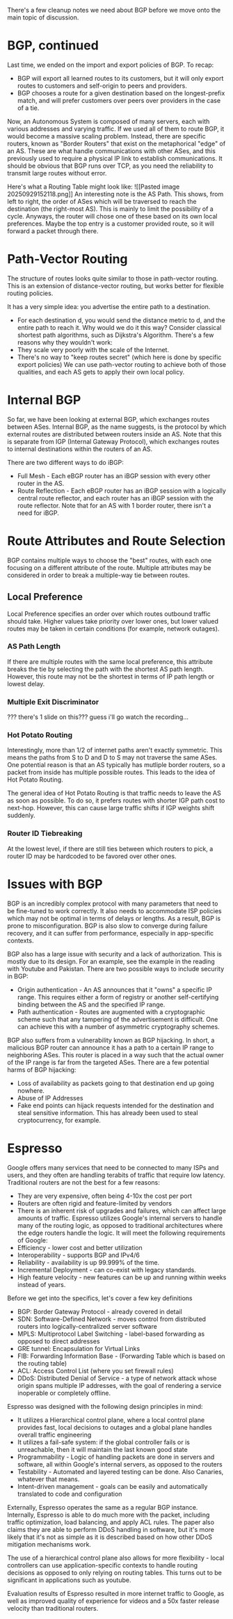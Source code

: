 There's a few cleanup notes we need about BGP before we move onto the main topic of discussion.
# BGP, continued
Last time, we ended on the import and export policies of BGP. To recap:
- BGP will export all learned routes to its customers, but it will only export routes to customers and self-origin to peers and providers.
- BGP chooses a route for a given destination based on the longest-prefix match, and will prefer customers over peers over providers in the case of a tie.

Now, an Autonomous System is composed of many servers, each with various addresses and varying traffic. If we used all of them to route BGP, it would become a massive scaling problem. Instead, there are specific routers, known as "Border Routers" that exist on the metaphorical "edge" of an AS. These are what handle communications with other ASes, and this previously used to require a physical IP link to establish communications. It should be obvious that BGP runs over TCP, as you need the reliability to transmit large routes without error.

Here's what a Routing Table might look like:
![[Pasted image 20250929152118.png]]
An interesting note is the AS Path. This shows, from left to right, the order of ASes which will be traversed to reach the destination (the right-most AS). This is mainly to limit the possibility of a cycle. Anyways, the router will chose one of these based on its own local preferences. Maybe the top entry is a customer provided route, so it will forward a packet through there.

# Path-Vector Routing
The structure of routes looks quite similar to those in path-vector routing. This is an extension of distance-vector routing, but works better for flexible routing policies. 

It has a very simple idea: you advertise the entire path to a destination. 
- For each destination d, you would send the distance metric to d, and the entire path to reach it.
Why would we do it this way? Consider classical shortest path algorithms, such as Dijkstra's Algorithm. There's a few reasons why they wouldn't work:
- They scale very poorly with the scale of the Internet.
- There's no way to "keep routes secret" (which here is done by specific export policies)
We can use path-vector routing to achieve both of those qualities, and each AS gets to apply their own local policy.

# Internal BGP
So far, we have been looking at external BGP, which exchanges routes between ASes. Internal BGP, as the name suggests, is the protocol by which external routes are distributed between routers inside an AS. Note that this is separate from IGP (Internal Gateway Protocol), which exchanges routes to internal destinations within the routers of an AS. 

There are two different ways to do iBGP:
- Full Mesh - Each eBGP router has an iBGP session with every other router in the AS. 
- Route Reflection - Each eBGP router has an iBGP session with a logically central route reflector, and each router has an iBGP session with the route reflector.
Note that for an AS with 1 border router, there isn't a need for iBGP.

# Route Attributes and Route Selection
BGP contains multiple ways to choose the "best" routes, with each one focusing on a different attribute of the route. Multiple attributes may be considered in order to break a multiple-way tie between routes.

## Local Preference
Local Preference specifies an order over which routes outbound traffic should take. Higher values take priority over lower ones, but lower valued routes may be taken in certain conditions (for example, network outages).


### AS Path Length
If there are multiple routes with the same local preference, this attribute breaks the tie by selecting the path with the shortest AS path length. However, this route may not be the shortest in terms of IP path length or lowest delay.

### Multiple Exit Discriminator
??? there's 1 slide on this??? guess i'll go watch the recording...

### Hot Potato Routing
Interestingly, more than 1/2 of internet paths aren't exactly symmetric. This means the paths from S to D and D to S may not traverse the same ASes. One potential reason is that an AS typically has mutliple border routers, so a packet from inside has multiple possible routes. This leads to the idea of Hot Potato Routing.

The general idea of Hot Potato Routing is that traffic needs to leave the AS as soon as possible. To do so, it prefers routes with shorter IGP path cost to next-hop. However, this can cause large traffic shifts if IGP weights shift suddenly.

### Router ID Tiebreaking
At the lowest level, if there are still ties between which routers to pick, a router ID may be hardcoded to be favored over other ones.

# Issues with BGP
BGP is an incredibly complex protocol with many parameters that need to be fine-tuned to work correctly. It also needs to accommodate ISP policies which may not be optimal in terms of delays or lengths. As a result, BGP is prone to misconfiguration. BGP is also slow to converge during failure recovery, and it can suffer from performance, especially in app-specific contexts.

BGP also has a large issue with security and a lack of authorization. This is mostly due to its design. For an example, see the example in the reading with Youtube and Pakistan. There are two possible ways to include security in BGP:
- Origin authentication - An AS announces that it "owns" a specific IP range. This requires either a form of registry or another self-certifying binding between the AS and the specified IP range.
- Path authentication - Routes are augmented with a cryptographic scheme such that any tampering of the advertisement is difficult. One can achieve this with a number of asymmetric cryptography schemes.

BGP also suffers from a vulnerability known as BGP hijacking. In short, a malicious BGP router can announce it has a path to a certain IP range to neighboring ASes. This router is placed in a way such that the actual owner of the IP range is far from the targeted ASes. There are a few potential harms of BGP hijacking:
- Loss of availability as packets going to that destination end up going nowhere.
- Abuse of IP Addresses
- Fake end points can hijack requests intended for the destination and steal sensitive information. This has already been used to steal cryptocurrency, for example.

# Espresso
Google offers many services that need to be connected to many ISPs and users, and they often are handling terabits of traffic that require low latency. Traditional routers are not the best for a few reasons:
- They are very expensive, often being 4-10x the cost per port
- Routers are often rigid and feature-limited by vendors
- There is an inherent risk of upgrades and failures, which can affect large amounts of traffic.
Espresso utilizes Google's internal servers to handle many of the routing logic, as opposed to traditional architectures where the edge routers handle the logic. It will meet the following requirements of Google:
- Efficiency - lower cost and better utilization
- Interoperability - supports BGP and IPv4/6
- Reliability - availability is up 99.999% of the time.
- Incremental Deployment - can co-exist with legacy standards.
- High feature velocity - new features can be up and running within weeks instead of years.

Before we get into the specifics, let's cover a few key definitions
- BGP: Border Gateway Protocol - already covered in detail
- SDN: Software-Defined Network - moves control from distributed routers into logically-centralized server software
- MPLS: Multiprotocol Label Switching - label-based forwarding as opposed to direct addresses
- GRE tunnel: Encapsulation for Virtual Links
- FIB: Forwarding Information Base - (Forwarding Table which is based on the routing table)
- ACL: Access Control List (where you set firewall rules)
- DDoS: Distributed Denial of Service - a type of network attack whose origin spans multiple IP addresses, with the goal of rendering a service inoperable or completely offline.

Espresso was designed with the following design principles in mind:
- It utilizes a Hierarchical control plane, where a local control plane provides fast, local decisions to outages and a global plane handles overall traffic engineering
- It utilizes a fail-safe system: if the global controller fails or is unreachable, then it will maintain the last known good state
- Programmability - Logic of handling packets are done in servers and software, all within Google's internal servers, as opposed to the routers
- Testability - Automated and layered testing can be done. Also Canaries, whatever that means.
- Intent-driven management - goals can be easily and automatically translated to code and configuration

Externally, Espresso operates the same as a regular BGP instance. Internally, Espresso is able to do much more with the packet, including traffic optimization, load balancing, and apply ACL rules. The paper also claims they are able to perform DDoS handling in software, but it's more likely that it's not as simple as it is described based on how other DDoS mitigation mechanisms work.

The use of a hierarchical control plane also allows for more flexibility - local controllers can use application-specific contexts to handle routing decisions as opposed to only relying on routing tables. This turns out to be significant in applications such as youtube.

Evaluation results of Espresso resulted in more internet traffic to Google, as well as improved quality of experience for videos and a 50x faster release velocity than traditional routers.